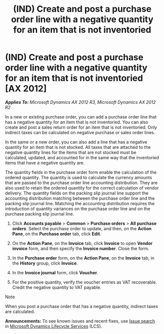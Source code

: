 ﻿---
title: (IND) Create and post a purchase order line with a negative quantity for an item that is not inventoried
TOCTitle: (IND) Create and post a purchase order line with a negative quantity for an item that is not inventoried
ms:assetid: ff303a59-2081-4bb3-894e-44d08a0b1535
ms:mtpsurl: https://technet.microsoft.com/en-us/library/JJ710991(v=AX.60)
ms:contentKeyID: 49386403
ms.date: 04/18/2014
mtps_version: v=AX.60
f1_keywords:
- order
- purchase
- India
- IND
- noninventoried
- quanity
---

# (IND) Create and post a purchase order line with a negative quantity for an item that is not inventoried [AX 2012]


_**Applies To:** Microsoft Dynamics AX 2012 R3, Microsoft Dynamics AX 2012 R2_

In a new or existing purchase order, you can add a purchase order line that has a negative quantity for an item that is not inventoried. You can also create and post a sales return order for an item that is not inventoried. Only indirect taxes can be calculated on negative purchase or sales order lines.

In the same or a new order, you can also add a line that has a negative quantity for an item that is not stocked. All taxes that are attached to the negative quantity lines for the items that are not stocked must be calculated, updated, and accounted for in the same way that the inventoried items that have a negative quantity are.

The quantity fields in the purchase order form enable the calculation of the ordered quantity. The quantity is used to calculate the currency amounts that are passed to the purchase order line accounting distribution. They are also used to retain the ordered quantity for the correct calculation of vendor delivery. The quantity fields on the packing slip journal line support the accounting distribution matching between the purchase order line and the packing slip journal line. Matching the accounting distribution requires the introduction of quantity variances on the purchase order line and on the purchase packing slip journal line.

1.  Click **Accounts payable** \> **Common** \> **Purchase orders** \> **All purchase orders**. Select the purchase order to update, and then, on the **Action Pane**, on the **Purchase order** tab, click **Edit**.

2.  On the **Action Pane**, on the **Invoice** tab, click **Invoice** to open **Vendor invoice** form, and then specify the **Invoice number**. Close the form.

3.  In the **Purchase order** form, on the **Action Pane**, on the **Invoice** tab, in the **History** group, click **Invoice**.

4.  In the **Invoice journal** form, click **Voucher**.

5.  For the positive quantity, verify the voucher entries as VAT recoverable. Credit the negative quantity to VAT payable.


> [!NOTE]
> <P>When you post a purchase order that has a negative quantity, indirect taxes are calculated.</P>


  
**Announcements:** To see known issues and recent fixes, use [Issue search](http://go.microsoft.com/fwlink/?linkid=389258) in [Microsoft Dynamics Lifecycle Services](http://go.microsoft.com/fwlink/?linkid=306505) (LCS).

